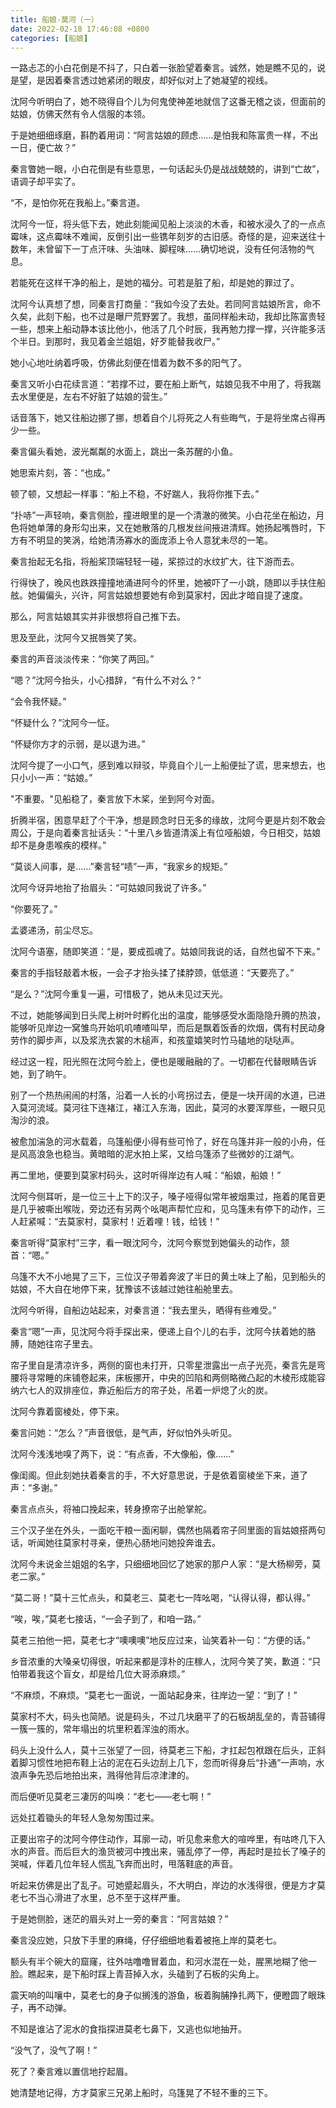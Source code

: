 ```yaml
---
title: 船娘-莫河（一）
date: 2022-02-18 17:46:08 +0800
categories: [船娘]
---
```


一路忐忑的小白花倒是不抖了，只白着一张脸望着秦言。诚然，她是瞧不见的，说是望，是因着秦言透过她紧闭的眼皮，却好似对上了她凝望的视线。

沈阿今听明白了，她不晓得自个儿为何鬼使神差地就信了这番无稽之谈，但面前的姑娘，仿佛天然有令人信服的本领。

于是她细细琢磨，斟酌着用词：“阿言姑娘的顾虑……是怕我和陈富贵一样，不出一日，便亡故？”

秦言瞥她一眼，小白花倒是有些意思，一句话起头仍是战战兢兢的，讲到“亡故”，语调子却平实了。

“不，是怕你死在我船上。”秦言道。

沈阿今一怔，将头低下去，她此刻能闻见船上淡淡的木香，和被水浸久了的一点点霉味，这点霉味不难闻，反倒引出一些镌年刻岁的古旧感。奇怪的是，迎来送往十数年，未曾留下一丁点汗味、头油味、脚程味……确切地说，没有任何活物的气息。

若能死在这样干净的船上，是她的福分。可若是脏了船，却是她的罪过了。

沈阿今认真想了想，同秦言打商量：“我如今没了去处。若同阿言姑娘所言，命不久矣，此刻下船，也不过是曝尸荒野罢了。我想，虽同样船未动，我却比陈富贵轻一些，想来上船动静本该比他小，他活了几个时辰，我再勉力撑一撑，兴许能多活个半日。到那时，我见着金兰姐姐，好歹能替我收尸。”

她小心地吐纳着呼吸，仿佛此刻便在惜着为数不多的阳气了。

秦言又听小白花续言道：“若撑不过，要在船上断气，姑娘见我不中用了，将我踹去水里便是，左右不好脏了姑娘的营生。”

话音落下，她又往船边挪了挪，想着自个儿将死之人有些晦气，于是将坐席占得再少一些。

秦言偏头看她，波光粼粼的水面上，跳出一条苏醒的小鱼。

她思索片刻，答：“也成。”

顿了顿，又想起一样事：“船上不稳，不好踹人，我将你推下去。”

“扑哧”一声轻响，秦言侧脸，撞进眼里的是一个清澈的微笑。小白花坐在船边，月色将她单薄的身形勾出来，又在她散落的几根发丝间掖进清辉。她扬起嘴唇时，下方有不明显的笑涡，给她清汤寡水的面庞添上令人意犹未尽的一笔。

秦言抬起无名指，将船桨顶端轻轻一碰，桨掠过的水纹扩大，往下游而去。

行得快了，晚风也跌跌撞撞地涌进阿今的怀里，她被吓了一小跳，随即以手扶住船舷。她偏偏头，兴许，阿言姑娘想要她有命到莫家村，因此才暗自提了速度。

那么，阿言姑娘其实并非很想将自己推下去。

思及至此，沈阿今又抿唇笑了笑。

秦言的声音淡淡传来：“你笑了两回。”

“嗯？”沈阿今抬头，小心措辞，“有什么不对么？”

“会令我怀疑。”

“怀疑什么？”沈阿今一怔。

“怀疑你方才的示弱，是以退为进。”

沈阿今提了一小口气，感到难以辩驳，毕竟自个儿一上船便扯了谎，思来想去，也只小小一声：“姑娘。”

"不重要。"见船稳了，秦言放下木桨，坐到阿今对面。

折腾半宿，困意早赶了个干净，想是顾念时日无多的缘故，沈阿今更是片刻不敢会周公，于是向着秦言扯话头：“十里八乡皆道清溪上有位哑船娘，今日相交，姑娘却不是身患喉疾的模样。”

“莫谈人间事，是……”秦言轻“啧”一声，“我家乡的规矩。”

沈阿今讶异地抬了抬眉头：“可姑娘同我说了许多。”

“你要死了。”

孟婆递汤，前尘尽忘。

沈阿今语塞，随即笑道：“是，要成孤魂了。姑娘同我说的话，自然也留不下来。”

秦言的手指轻敲着木板，一会子才抬头揉了揉脖颈，低低道：“天要亮了。”

“是么？”沈阿今重复一遍，可惜极了，她从未见过天光。

不过，她能够闻到日头爬上树叶时孵化出的温度，能够感受水面隐隐升腾的热浪，能够听见岸边一窝雏鸟开始叽叽喳喳叫早，而后是飘着饭香的炊烟，偶有村民动身劳作的脚步声，以及浆洗衣裳的木槌声，和孩童嬉笑时竹马磕地的哒哒声。

经过这一程，阳光照在沈阿今脸上，便也是暖融融的了。一切都在代替眼睛告诉她，到了晌午。

别了一个热热闹闹的村落，沿着一人长的小弯拐过去，便是一块开阔的水道，已进入莫河流域。莫河往下连褚江，褚江入东海，因此，莫河的水要浑厚些，一眼只见淘沙的浪。

被愈加湍急的河水载着，乌篷船便小得有些可怜了，好在乌篷并非一般的小舟，任是风高浪急也稳当。黄暗暗的泥水拍上桨，又给乌篷添了些微妙的江湖气。

再二里地，便要到莫家村码头，这时听得岸边有人喊：“船娘，船娘！”

沈阿今侧耳听，是一位三十上下的汉子，嗓子哑得似常年被烟熏过，拖着的尾音更是几乎被嘶出喉咙，旁边还有另两个吆喝声帮忙应和，见乌篷未有停下的动作，三人赶紧喊：“去莫家村，莫家村！近着哩！钱，给钱！”

秦言听得“莫家村”三字，看一眼沈阿今，沈阿今察觉到她偏头的动作，颔首：“嗯。”

乌篷不大不小地晃了三下，三位汉子带着奔波了半日的黄土味上了船，见到船头的姑娘，不大自在地停下来，犹豫该不该越过她往船舱里去。

沈阿今听得，自船边站起来，对秦言道：“我去里头，晒得有些难受。”

秦言“嗯”一声，见沈阿今将手探出来，便递上自个儿的右手，沈阿今扶着她的胳膊，随她往帘子里去。

帘子里自是清凉许多，两侧的窗也未打开，只零星泄露出一点子光亮，秦言先是弯腰将寻常睡的床铺卷起来，床板挪开，中央的凹陷和两侧略微凸起的木棱形成能容纳六七人的双排座位，靠近船后方的帘子处，吊着一炉熄了火的炭。

沈阿今靠着窗棱处，停下来。

秦言问她：“怎么？”声音很低，是气声，好似怕外头听见。

沈阿今浅浅地嗅了两下，说：“有点香，不大像船，像……”

像闺阁。但此刻她扶着秦言的手，不大好意思说，于是依着窗棱坐下来，道了声：“多谢。”

秦言点点头，将袖口挽起来，转身撩帘子出舱掌舵。

三个汉子坐在外头，一面吃干粮一面闲聊，偶然也隔着帘子同里面的盲姑娘搭两句话，听闻她往莫家村寻亲，便热心肠地问她投奔谁去。

沈阿今未说金兰姐姐的名字，只细细地回忆了她家的那户人家：“是大杨柳旁，莫老二家。”

“莫二哥！”莫十三忙点头，和莫老三、莫老七一阵吆喝，“认得认得，都认得。”

“唉，唉，”莫老七接话，“一会子到了，和咱一路。”

莫老三拍他一把，莫老七才“噢噢噢”地反应过来，讪笑着补一句：“方便的话。”

乡音浓重的大嗓亲切得很，听起来都是淳朴的庄稼人，沈阿今笑了笑，歉道：“只怕带着我这个盲女，却是给几位大哥添麻烦。”

“不麻烦，不麻烦。“莫老七一面说，一面站起身来，往岸边一望：“到了！”

莫家村不大，码头也简陋。说是码头，不过几块磨平了的石板胡乱垒的，青苔铺得一簇一簇的，常年塌出的坑里积着浑浊的雨水。

码头上没什么人，莫十三张望了一回，待莫老三下船，才扛起包袱跟在后头，正斜着脚习惯性地把布鞋上沾的泥在石头边刮上几下，忽而听得身后“扑通”一声响，水浪声争先恐后地拍出来，溅得他背后凉津津的。

而后便听见莫老三凄厉的叫唤：“老七——老七啊！”

远处扛着锄头的年轻人急匆匆围过来。

正要出帘子的沈阿今停住动作，耳廓一动，听见愈来愈大的喧哗里，有咕咚几下入水的声音。而后巨大的渔货被河中拽出来，骚乱停了一停，再起时是拉长了嗓子的哭喊，伴着几位年轻人慌乱飞奔而出时，甩落鞋底的声音。

听起来仿佛是出了乱子。可她蹙起眉头，不大明白，岸边的水浅得很，便是方才莫老七不当心滑进了水里，总不至于这样严重。

于是她侧脸，迷茫的眉头对上一旁的秦言：“阿言姑娘？”

秦言没应她，只放下手里的麻绳，仔仔细细地看着被拖上岸的莫老七。

额头有半个碗大的窟窿，往外咕噜噜冒着血，和河水混在一处，腥黑地糊了他一脸。瞧起来，是下船时踩上青苔掉入水，头磕到了石板的尖角上。

震天响的叫嚷中，莫老七的身子似搁浅的游鱼，板着胸脯挣扎两下，便瞪圆了眼珠子，再不动弹。

不知是谁沾了泥水的食指探进莫老七鼻下，又逃也似地抽开。

“没气了，没气了啊！”

死了？秦言难以置信地拧起眉。

她清楚地记得，方才莫家三兄弟上船时，乌篷晃了不轻不重的三下。

